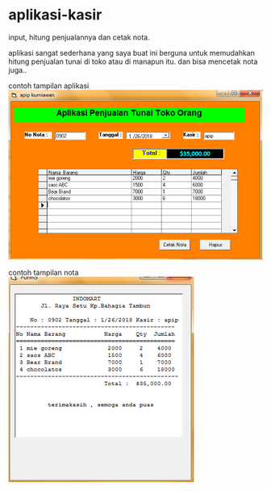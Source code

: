# aplikasi-kasir
input, hitung penjualannya dan cetak nota.

aplikasi sangat sederhana yang saya buat ini berguna untuk memudahkan hitung penjualan tunai di toko atau di manapun itu. 
dan bisa mencetak nota juga..

contoh tampilan aplikasi
<img src="jual1.png">

contoh tampilan nota
<img src="jual2.png">
